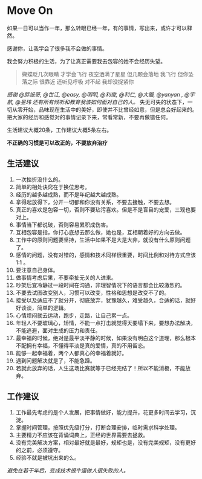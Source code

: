 # Move On

如果一日可以当作一年，那么转眼已经一年，有的事情，写出来，或许才可以释然。

感谢你，让我学会了很多我不会做的事情。

我会努力积极的生活，为了让真正需要我去包容的她不会经历失望。

> 蝴蝶眨几次眼睛 才学会飞行 夜空洒满了星星 但几颗会落地 我飞行 但你坠落之际 很靠近 还听见呼吸 对不起 我却没捉紧你

_感谢 @胖纸哥, @世江, @easy, @明明, @利俊, @利仁, @大猫, @yanyan , @宇航, @昱玮 还有所有倾听和教育我该如何面对自己的人。_ 失无可失的状态下，一切从零开始，品味现在生活中的美好，即使并不比曾经如意，但是总会好起来的。把大家的经历和感觉对的事情记录下来，常看常新，不要再做错任何。

生活建议大概20条，工作建议大概5条左右。

**不正确的习惯是可以改正的，不要放弃治疗**

## 生活建议

1. 一次挫折没什么的。
2. 简单的相处诀窍在于换位思考。
3. 经历的越多越成熟，而不是年纪越大越成熟。
4. 拿得起放得下，分开一切都和你没有关系，不要去接触，不要去想。
5. 真正的喜欢是包容一切，否则不要玷污喜欢。但是不是盲目的宠爱，三观也要对上。
6. 事情当下都说破，否则容易累积成伤害。
7. 互相包容是指，你打心底想去那么做，她也是，互相朝着好的方向去做。
8. 工作中的原则问题要坚持，生活中如果不是大是大非，就没有什么原则问题了。
9. 感情的问题，没有对错的，感情和技术同样很重要，时间比例和对待方式应该1:1 。
10. 要注意自己身体。
11. 做事情考虑后果，不要牵扯无关的人进来。
12. 吵架后宜冷静过一段时间在沟通，非理智情况下的语言都会比较激烈的。
13. 不要去试图改变别人，习惯可以改变，性格和思想是改变不了的。
14. 接受以及适应不了就分开，彻底放弃，犹豫越久，难受越久，合适的话，就好好谈谈，简单的逻辑。
15. 心情烦闷就去运动，跑步，走路，让自己累一点。
16. 年轻人不要玻璃心，矫情，不能一点打击就觉得天要塌下来，要想办法解决，不能逃避，面对生成的压力和责任。
17. 最幸福的时候，绝对是最平淡平静的时候，如果没有明白这个道理，那么根本不配拥有幸福，不懂得平淡是真的爱情，真的不用留恋。
18. 能够一起幸福着，两个人都真心的幸福着就好。
19. 遇到问题解决就是了，不能急躁。
20. 若就此放弃的话，人生这场比赛就等于已经完结了！所以不能消极，不能放弃。

## 工作建议

1. 工作最先考虑的是个人发展，把事情做好，能力提升，花更多时间去学习，沉淀。
2. 掌握时间管理，按照优先级打分，打断合理安排，临时需求科学处理。
3. 主要精力不应该在背诵词典上，正经的世界需要去拯救。
4. 没有完美解决方案，相对最好就是最好，规矩也是，没有完美规矩，没有更好的之前，必须遵守。
5. 经验不就是被坑出来的么。

*避免在若干年后，变成技术很牛逼做人很失败的人。*

